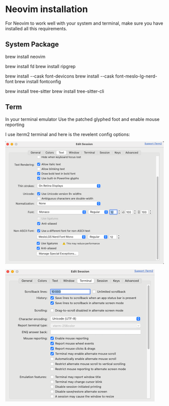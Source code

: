# Neovim installation

For Neovim to work well with your system and terminal, make sure you have installed all this requirements.

## System Package

brew install neovim

brew install fd
brew install  ripgrep

brew install --cask font-devicons
brew install --cask font-meslo-lg-nerd-font
brew install fontconfig

brew install tree-sitter
brew install tree-sitter-cli

## Term

In your terminal emulator
Use the patched glyphed foot and enable mouse reporting

I use iterm2 terminal and here is the revelent config options:

![Font configuration](./images/iterm2_font_configuration.png "Font configuration")

![Mouse configuration](./images/iterm2_mouse_configuration.png "Mouse configuration")
